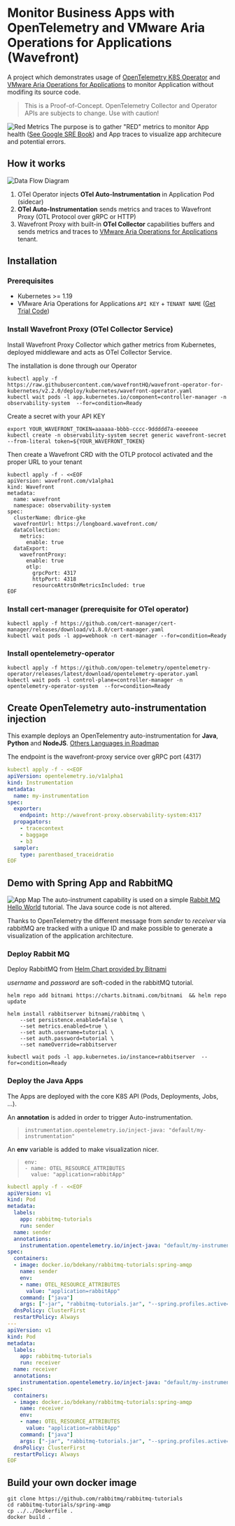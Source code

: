 # Monitor Business Apps with OpenTelemetry and VMware Aria Operations for Applications (Wavefront)

A project which demonstrates usage of [OpenTelemetry K8S Operator](https://github.com/open-telemetry/opentelemetry-operator) and [VMware Aria Operations for Applications](https://www.vmware.com/products/aria-operations-for-applications.html) to monitor Application without modifing its source code.

> This is a Proof-of-Concept. OpenTelemetry Collector and Operator APIs are subjects to change. Use with caution!

![Red Metrics](images/RED-metrics.png)
The purpose is to gather "RED" metrics to monitor App health ([See Google SRE Book](https://sre.google/sre-book/monitoring-distributed-systems/#xref_monitoring_golden-signals)) and App traces to visualize app architecure and potential errors.

## How it works
![Data Flow Diagram](images/how-it-works.jpg)
1. OTel Operator injects **OTel Auto-Instrumentation** in Application Pod (sidecar)
2. **OTel Auto-Instrumentation** sends metrics and traces to Wavefront Proxy (OTL Protocol over gRPC or HTTP)
3. Wavefront Proxy with built-in **OTel Collector** capabilities buffers and sends metrics and traces to [VMware Aria Operations for Applications](https://www.vmware.com/products/aria-operations-for-applications.html) tenant.

## Installation
### Prerequisites
 - Kubernetes >= 1.19
 - VMware Aria Operations for Applications `API KEY` + `TENANT NAME` ([Get Trial Code](https://tanzu.vmware.com/observability-trial))

### Install Wavefront Proxy (OTel Collector Service)
Install Wavefront Proxy Collector which gather metrics from Kubernetes, deployed middleware and acts as OTel Collector Service.

The installation is done through our Operator

```shell
kubectl apply -f https://raw.githubusercontent.com/wavefrontHQ/wavefront-operator-for-kubernetes/v2.2.0/deploy/kubernetes/wavefront-operator.yaml
kubectl wait pods -l app.kubernetes.io/component=controller-manager -n observability-system  --for=condition=Ready
```
Create a secret with your API KEY

```shell
export YOUR_WAVEFRONT_TOKEN=aaaaaa-bbbb-cccc-9ddddd7a-eeeeeee
kubectl create -n observability-system secret generic wavefront-secret --from-literal token=${YOUR_WAVEFRONT_TOKEN}
```

Then create a Wavefront CRD with the OTLP protocol activated and the proper URL to your tenant

```shell
kubectl apply -f - <<EOF
apiVersion: wavefront.com/v1alpha1
kind: Wavefront
metadata:
  name: wavefront
  namespace: observability-system
spec:
  clusterName: dbrice-gke
  wavefrontUrl: https://longboard.wavefront.com/
  dataCollection:
    metrics:
      enable: true
  dataExport:
    wavefrontProxy:
      enable: true
      otlp:
        grpcPort: 4317
        httpPort: 4318
        resourceAttrsOnMetricsIncluded: true
EOF
```

### Install cert-manager (prerequisite for OTel operator)
```shell
kubectl apply -f https://github.com/cert-manager/cert-manager/releases/download/v1.8.0/cert-manager.yaml
kubectl wait pods -l app=webhook -n cert-manager --for=condition=Ready
```

### Install opentelemetry-operator 
```shell
kubectl apply -f https://github.com/open-telemetry/opentelemetry-operator/releases/latest/download/opentelemetry-operator.yaml
kubectl wait pods -l control-plane=controller-manager -n opentelemetry-operator-system  --for=condition=Ready
```

## Create OpenTelemetry auto-instrumentation injection
This example deploys an OpenTelementry auto-instrumentation for **Java**, **Python** and **NodeJS**. [Others Languages in Roadmap](https://opentelemetry.io/docs/instrumentation/)

The endpoint is the wavefront-proxy service over gRPC port (4317)
```yaml
kubectl apply -f - <<EOF
apiVersion: opentelemetry.io/v1alpha1
kind: Instrumentation
metadata:
  name: my-instrumentation
spec:
  exporter:
    endpoint: http://wavefront-proxy.observability-system:4317
  propagators:
    - tracecontext
    - baggage
    - b3
  sampler:
    type: parentbased_traceidratio
EOF
```

## Demo with Spring App and RabbitMQ
![App Map](images/service-map.png)
The auto-instrument capability is used on a simple [Rabbit MQ Hello World](https://www.rabbitmq.com/tutorials/tutorial-one-spring-amqp.html) tutorial. The Java source code is not altered.

Thanks to OpenTelemetry the different message from *sender* to *receiver* via rabbitMQ are tracked with a unique ID and make possible to generate a visualization of the application architecture.

### Deploy Rabbit MQ
Deploy RabbitMQ from [Helm Chart provided by Bitnami](https://bitnami.com/stack/rabbitmq/helm)

*username* and *password* are soft-coded in the rabbitMQ tutorial.

```shell
helm repo add bitnami https://charts.bitnami.com/bitnami  && helm repo update

helm install rabbitserver bitnami/rabbitmq \
    --set persistence.enabled=false \
    --set metrics.enabled=true \
    --set auth.username=tutorial \
    --set auth.password=tutorial \
    --set nameOverride=rabbitserver

kubectl wait pods -l app.kubernetes.io/instance=rabbitserver  --for=condition=Ready
```

### Deploy the Java Apps
The Apps are deployed with the core K8S API (Pods, Deployments, Jobs, ...).

An **annotation** is added in order to trigger Auto-instrumentation.
> `instrumentation.opentelemetry.io/inject-java: "default/my-instrumentation"`

An **env** variable is added to make visualization nicer.
>```
> env:
> - name: OTEL_RESOURCE_ATTRIBUTES
>   value: "application=rabbitApp"
>```

```yaml
kubectl apply -f - <<EOF
apiVersion: v1
kind: Pod
metadata:
  labels:
    app: rabbitmq-tutorials
    run: sender
  name: sender
  annotations:
    instrumentation.opentelemetry.io/inject-java: "default/my-instrumentation"
spec:
  containers:
  - image: docker.io/bdekany/rabbitmq-tutorials:spring-amqp
    name: sender
    env:
    - name: OTEL_RESOURCE_ATTRIBUTES
      value: "application=rabbitApp"
    command: ["java"]
    args: ["-jar", "rabbitmq-tutorials.jar", "--spring.profiles.active=hello-world,sender,remote"]
  dnsPolicy: ClusterFirst
  restartPolicy: Always
---
apiVersion: v1
kind: Pod
metadata:
  labels:
    app: rabbitmq-tutorials
    run: receiver
  name: receiver
  annotations:
    instrumentation.opentelemetry.io/inject-java: "default/my-instrumentation"
spec:
  containers:
  - image: docker.io/bdekany/rabbitmq-tutorials:spring-amqp
    name: receiver
    env:
    - name: OTEL_RESOURCE_ATTRIBUTES
      value: "application=rabbitApp"
    command: ["java"]
    args: ["-jar", "rabbitmq-tutorials.jar", "--spring.profiles.active=hello-world,receiver,remote"]
  dnsPolicy: ClusterFirst
  restartPolicy: Always
EOF
```

## Build your own docker image
```shell
git clone https://github.com/rabbitmq/rabbitmq-tutorials
cd rabbitmq-tutorials/spring-amqp
cp ../../Dockerfile .
docker build .
```
